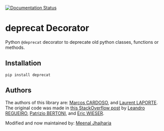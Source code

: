 [![Documentation Status](https://readthedocs.org/projects/deprecat/badge/?version=latest)](https://deprecat.readthedocs.io/en/latest/?badge=latest)

# deprecat Decorator

Python ``@deprecat`` decorator to deprecate old python classes, functions or methods.

## Installation

```shell
pip install deprecat
```

## Authors

The authors of this library are:
[Marcos CARDOSO](https://github.com/vrcmarcos), and
[Laurent LAPORTE](https://github.com/tantale).
The original code was made in [this StackOverflow post](https://stackoverflow.com/questions/2536307) by
[Leandro REGUEIRO](https://stackoverflow.com/users/1336250/leandro-regueiro),
[Patrizio BERTONI](https://stackoverflow.com/users/1315480/patrizio-bertoni), and
[Eric WIESER](https://stackoverflow.com/users/102441/eric).


Modified and now maintained by: [Meenal Jhajharia](https://github.com/mjhajharia) 
